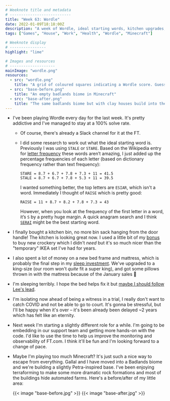 ```yaml
---
# Weeknote title and metadata
# ---------------------------
title: "Week 63: Wordle"
date: 2022-01-09T18:18:00Z
description: "A week of Wordle, ideal starting words, kitchen upgrades, bedroom upgrades, worrying about the trial, a slightly different role, and a lot of Minecraft."
tags: ["Games", "House", "Work", "Health", "Wordle", "Minecraft"]

# Weeknote display
# ----------------
highlight: "lime"

# Images and resources
# --------------------
mainImage: "wordle.png"
resources:
  - src: "wordle.png"
    title: "A grid of coloured squares indicating a Wordle score. Guess 1: unused, wrong place, correct, unused, unused. Guess 2: unused, correct, correct, wrong place, unused. Guess 3: unused, correct, correct, unused, correct. Guess 4: unused, correct, correct, correct, correct. Guess 5: won!"
  - src: "base-before.png"
    title: "An empty badlands biome in Minecraft"
  - src: "base-after.png"
    title: "The same badlands biome but with clay houses build into the cliffs"
---
```


  * I've been playing Wordle every day for the last week. It's pretty addictive and I've managed to stay at a 100% solve rate.

    * Of course, there's already a Slack channel for it at the FT.
  
    * I did some research to work out what the ideal starting word is. Previously I was using `STALE` or `STARE`. Based on the Wikipedia entry for [letter frequency](https://en.wikipedia.org/wiki/Letter_frequency) these words aren’t amazing, I just added up the percentage frequencies of each letter (based on dictionary frequency rather than text frequency):

      ```
      STARE = 8.7 + 6.7 + 7.8 + 7.3 + 11 = 41.5
      STALE = 8.7 + 6.7 + 7.8 + 5.3 + 11 = 39.5
      ```

      I wanted something better, the top letters are `ESIAR`, which isn't a word. Immediately I thought of `RAISE` which is pretty good:

      ```
      RAISE = 11 + 8.7 + 8.2 + 7.8 + 7.3 = 43
      ```
    
      However, when you look at the frequency of the first letter in a word, it’s `S` by a pretty huge margin. A quick anagram search and I think [`SERAI`](https://en.wiktionary.org/wiki/serai#English) might be the best starting word.

  * I finally bought a kitchen bin, no more bin sack hanging from the door handle! The kitchen is looking great now. I used a little bit of my [bonus](/weeknotes/60/) to buy new crockery which I didn't _need_ but it's so much nicer than the "temporary" IKEA set I've had for years.

  * I also spent a lot of money on a new bed frame and mattress, which is probably the final step in my [sleep investment](/weeknotes/13/). We've upgraded to a king-size (our room won't _quite_ fit a super king), and got some pillows thrown in with the mattress because of the January sales :tada:

  * I'm sleeping terribly. I hope the bed helps fix it but [maybe I should follow Lee's lead](https://leemoody.co.uk/blog/weeknotes/66/).

  * I'm isolating now ahead of being a witness in a trial, I really don't want to catch COVID and not be able to go to court. It's gonna be stressful, but I'll be happy when it's over – it's been already been delayed ~2 years which has felt like an eternity.

  * Next week I'm starting a slightly different role for a while. I'm going to be embedding in our support team and getting more hands-on with the code. I'd like to use the time to help us improve the monitoring and observability of FT.com. I think it'll be fun and I'm looking forward to a change of pace.

  * Maybe I'm playing too much Minecraft? It's just such a nice way to escape from everything. Gallal and I have moved into a Badlands biome and we're building a slightly Petra-inspired base. I've been enjoying terraforming to make some more dramatic rock formations and most of the buildings hide automated farms. Here's a before/after of my little area:

    {{< image "base-before.jpg" >}}
    {{< image "base-after.jpg" >}}
